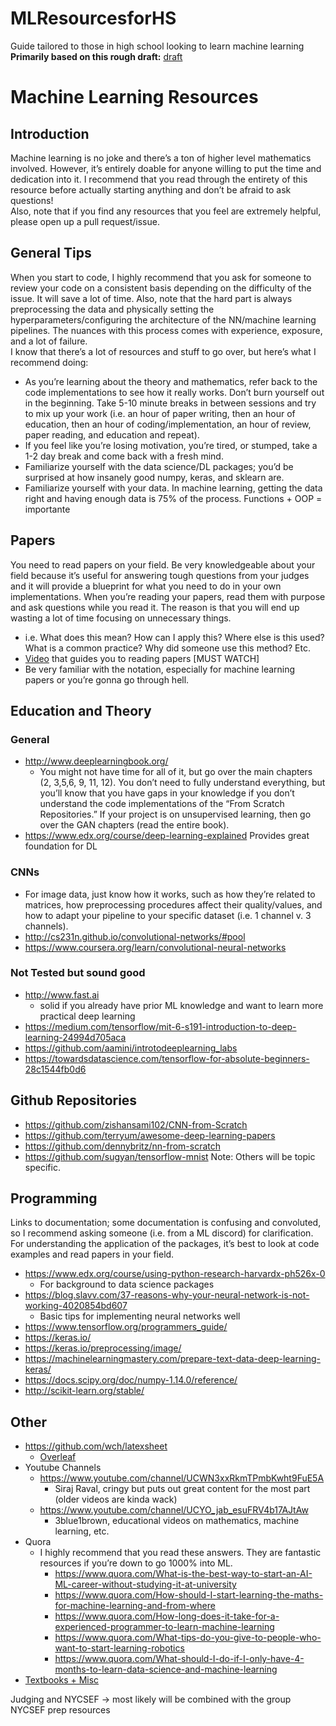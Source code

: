# MLResourcesforHS
Guide tailored to those in high school looking to learn machine learning <br>
__Primarily based on this rough draft:__ [draft](https://docs.google.com/document/d/19xvA0FhQrcueUCs1FI0rxI0jy4mii_O7mvtcjx-KH5I/edit?usp=sharing) <br>
# Machine Learning Resources 
## Introduction
Machine learning is no joke and there’s a ton of higher level mathematics involved. However, it’s entirely doable for anyone willing to put the time and dedication into it. I recommend that you read through the entirety of this resource before actually starting anything and don’t be afraid to ask questions! <br>
Also, note that if you find any resources that you feel are extremely helpful, please open up a pull request/issue.

## General Tips 
When you start to code, I highly recommend that you ask for someone to review your code on a consistent basis depending on the difficulty of the issue. It will save a lot of time.  Also, note that the hard part is always preprocessing the data and physically setting the hyperparameters/configuring the architecture of the NN/machine learning pipelines. The nuances with this process comes with experience, exposure, and a lot of failure. <br>
I know that there’s a lot of resources and stuff to go over, but here’s what I recommend doing:
* As you’re learning about the theory and mathematics, refer back to the code implementations to see how it really works. Don’t burn yourself out in the beginning. Take 5-10 minute breaks in between sessions and try to mix up your work (i.e. an hour of paper writing, then an hour of education, then an hour of coding/implementation, an hour of review, paper reading, and education and repeat). 
* If you feel like you’re losing motivation,  you’re tired, or stumped, take a 1-2 day break and come back with a fresh mind.
* Familiarize yourself with the data science/DL packages; you’d be surprised at how insanely good numpy, keras, and sklearn are. 
* Familiarize yourself with your data. In machine learning, getting the data right and having enough data is 75% of the process. 
Functions + OOP = importante

## Papers
You need to read papers on your field. Be very knowledgeable about your field because it’s useful for answering tough questions from your judges and it will provide a blueprint for what you need to do in your own implementations.
When you’re reading your papers, read them with purpose and ask questions while you read it. The reason is that you will end up wasting a lot of time focusing on unnecessary things. 
* i.e. What does this mean? How can I apply this? Where else is this used? What is a common practice? Why did someone use this method? Etc.
* [Video](https://www.youtube.com/watch?v=SHTOI0KtZnU) that guides you to reading papers [MUST WATCH]
* Be very familiar with the notation, especially for machine learning papers or you’re gonna go through hell.  

## Education and Theory
### General
* http://www.deeplearningbook.org/
	* You might not have time for all of it, but go over the main chapters (2, 3,5,6, 9, 11, 12).
You don’t need to fully understand everything, but you’ll know that you have gaps in your knowledge if you don’t understand the code implementations of the “From Scratch Repositories.” If your project is on unsupervised learning, then go over the GAN chapters (read the entire book).
* https://www.edx.org/course/deep-learning-explained
Provides great foundation for DL

### CNNs
* For image data, just know how it works, such as how they’re related to matrices, how preprocessing procedures affect their quality/values, and how to adapt your pipeline to your specific dataset (i.e. 1 channel v. 3 channels). 
* http://cs231n.github.io/convolutional-networks/#pool
* https://www.coursera.org/learn/convolutional-neural-networks

### Not Tested but sound good
* http://www.fast.ai
	* solid if you already have prior ML knowledge and want to learn more practical deep learning
* https://medium.com/tensorflow/mit-6-s191-introduction-to-deep-learning-24994d705aca
* https://github.com/aamini/introtodeeplearning_labs
* https://towardsdatascience.com/tensorflow-for-absolute-beginners-28c1544fb0d6

## Github Repositories
* https://github.com/zishansami102/CNN-from-Scratch
* https://github.com/terryum/awesome-deep-learning-papers
* https://github.com/dennybritz/nn-from-scratch
* https://github.com/sugyan/tensorflow-mnist
Note: Others will be topic specific.

## Programming
Links to documentation; some documentation is confusing and convoluted, so I recommend asking someone (i.e. from a ML discord) for clarification. For understanding the application of the packages, it’s best to look at code examples and read papers in your field. 
* https://www.edx.org/course/using-python-research-harvardx-ph526x-0
	* For background to data science packages
* https://blog.slavv.com/37-reasons-why-your-neural-network-is-not-working-4020854bd607
	* Basic tips for implementing neural networks well
* https://www.tensorflow.org/programmers_guide/
* https://keras.io/
* https://keras.io/preprocessing/image/
* https://machinelearningmastery.com/prepare-text-data-deep-learning-keras/
* https://docs.scipy.org/doc/numpy-1.14.0/reference/
* http://scikit-learn.org/stable/


## Other
* https://github.com/wch/latexsheet
	* [Overleaf](https://www.overleaf.com/)
* Youtube Channels
	* https://www.youtube.com/channel/UCWN3xxRkmTPmbKwht9FuE5A
		* Siraj Raval, cringy but puts out great content for the most part (older videos are kinda wack)
	* https://www.youtube.com/channel/UCYO_jab_esuFRV4b17AJtAw
		* 3blue1brown, educational videos on mathematics, machine learning, etc. 
* Quora
	* I highly recommend that you read these answers. They are fantastic resources if you’re down to go 1000%  into ML.
		* https://www.quora.com/What-is-the-best-way-to-start-an-AI-ML-career-without-studying-it-at-university
		* https://www.quora.com/How-should-I-start-learning-the-maths-for-machine-learning-and-from-where
		* https://www.quora.com/How-long-does-it-take-for-a-experienced-programmer-to-learn-machine-learning
		* https://www.quora.com/What-tips-do-you-give-to-people-who-want-to-start-learning-robotics
		* https://www.quora.com/What-should-I-do-if-I-only-have-4-months-to-learn-data-science-and-machine-learning
* [Textbooks + Misc](https://drive.google.com/open?id=1EVZ9ln4bZbLGFWI9baWr2E5lrMNmfPQk)


Judging and NYCSEF
-> most likely will be combined with the group NYCSEF prep resources

	
